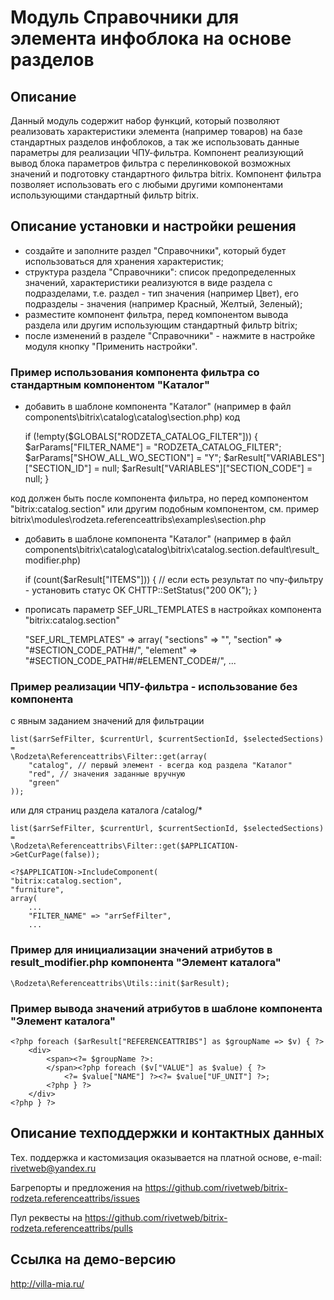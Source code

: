 ﻿
# Модуль Справочники для элемента инфоблока на основе разделов

## Описание

Данный модуль содержит набор функций, который позволяют реализовать характеристики элемента (например товаров) на базе стандартных разделов инфоблоков, а так же использовать данные параметры для реализации ЧПУ-фильтра.
Компонент реализующий вывод блока параметров фильтра с перелинковокой возможных значений и подготовку стандартного фильтра bitrix. Компонент фильтра позволяет использовать его с любыми другими компонентами использующими стандартный фильтр bitrix.

## Описание установки и настройки решения

- создайте и заполните раздел "Справочники", который будет использоваться для хранения характеристик;
- структура раздела "Справочники": список предопределенных значений, характеристики реализуются в виде раздела с подразделами, т.е. раздел - тип значения (например Цвет), его подразделы - значения (например Красный, Желтый, Зеленый);
- разместите компонент фильтра, перед компонентом вывода раздела или другим использующим стандартный фильтр bitrix;
- после изменений в разделе "Справочники" - нажмите в настройке модуля кнопку "Применить настройки".

### Пример использования компонента фильтра со стандартным компонентом "Каталог"

- добавить в шаблоне компонента "Каталог" (например в файл components\bitrix\catalog\catalog\section.php) код

    if (!empty($GLOBALS["RODZETA_CATALOG_FILTER"])) {
        $arParams["FILTER_NAME"] = "RODZETA_CATALOG_FILTER";
        $arParams["SHOW_ALL_WO_SECTION"] = "Y";
        $arResult["VARIABLES"]["SECTION_ID"] = null;
        $arResult["VARIABLES"]["SECTION_CODE"] = null;
    }

код должен быть после компонента фильтра, но перед компонентом "bitrix:catalog.section" или другим подобным компонентом,
см. пример bitrix\modules\rodzeta.referenceattribs\examples\section.php

- добавить в шаблоне компонента "Каталог" (например в файл components\bitrix\catalog\catalog\bitrix\catalog.section\.default\result_modifier.php)

    if (count($arResult["ITEMS"])) {
        // если есть результат по чпу-фильтру - установить статус OK
        CHTTP::SetStatus("200 OK");
    }

- прописать параметр SEF_URL_TEMPLATES в настройках компонента "bitrix:catalog.section"

    "SEF_URL_TEMPLATES" => array(
            "sections" => "",
            "section" => "#SECTION_CODE_PATH#/",
            "element" => "#SECTION_CODE_PATH#/#ELEMENT_CODE#/",
    ...

### Пример реализации ЧПУ-фильтра - использование без компонента

c явным заданием значений для фильтрации

    list($arrSefFilter, $currentUrl, $currentSectionId, $selectedSections) =
    \Rodzeta\Referenceattribs\Filter::get(array(
        "catalog", // первый элемент - всегда код раздела "Каталог"
        "red", // значения заданные вручную
        "green"
    ));

или для страниц раздела каталога /catalog/*

    list($arrSefFilter, $currentUrl, $currentSectionId, $selectedSections) =
    \Rodzeta\Referenceattribs\Filter::get($APPLICATION->GetCurPage(false));

    <?$APPLICATION->IncludeComponent(
    "bitrix:catalog.section",
    "furniture",
    array(
        ...
        "FILTER_NAME" => "arrSefFilter",
        ...

### Пример для инициализации значений атрибутов в result_modifier.php компонента "Элемент каталога"

    \Rodzeta\Referenceattribs\Utils::init($arResult);

### Пример вывода значений атрибутов в шаблоне компонента "Элемент каталога"

    <?php foreach ($arResult["REFERENCEATTRIBS"] as $groupName => $v) { ?>
        <div>
            <span><?= $groupName ?>:
            </span><?php foreach ($v["VALUE"] as $value) { ?>
                <?= $value["NAME"] ?><?= $value["UF_UNIT"] ?>;
            <?php } ?>
        </div>
    <?php } ?>

## Описание техподдержки и контактных данных

Тех. поддержка и кастомизация оказывается на платной основе, e-mail: rivetweb@yandex.ru

Багрепорты и предложения на https://github.com/rivetweb/bitrix-rodzeta.referenceattribs/issues

Пул реквесты на https://github.com/rivetweb/bitrix-rodzeta.referenceattribs/pulls

## Ссылка на демо-версию

http://villa-mia.ru/
